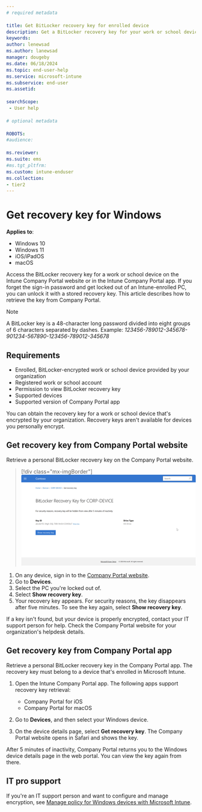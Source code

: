 ```yaml
---
# required metadata

title: Get BitLocker recovery key for enrolled device   
description: Get a BitLocker recovery key for your work or school device from the Company portal website or apps.   
keywords:
author: lenewsad
ms.author: lanewsad
manager: dougeby
ms.date: 06/18/2024
ms.topic: end-user-help
ms.service: microsoft-intune
ms.subservice: end-user
ms.assetid:

searchScope:
 - User help

# optional metadata

ROBOTS:  
#audience:

ms.reviewer: 
ms.suite: ems
#ms.tgt_pltfrm:
ms.custom: intune-enduser
ms.collection:
- tier2
---
```


# Get recovery key for Windows    

**Applies to**:  

 - Windows 10  
 - Windows 11
 - iOS/iPadOS 
 - macOS   

 Access the BitLocker recovery key for a work or school device on the Intune Company Portal website or in the Intune Company Portal app. If you forget the sign-in password and get locked out of an Intune-enrolled PC, you can unlock it with a stored recovery key. This article describes how to retrieve the key from Company Portal.  

 >[!NOTE]
 > A BitLocker key is a 48-character long password divided into eight groups of 6 characters separated by dashes. Example: *123456-789012-345678-901234-567890-123456-789012-345678*  

 ## Requirements  

- Enrolled, BitLocker-encrypted work or school device provided by your organization  
- Registered work or school account   
- Permission to view BitLocker recovery key  
- Supported devices  
- Supported version of Company Portal app 

You can obtain the recovery key for a work or school device that's encrypted by your organization. Recovery keys aren't available for devices you personally encrypt. 

## Get recovery key from Company Portal website  
Retrieve a personal BitLocker recovery key on the Company Portal website. 

> [!div class="mx-imgBorder"]
> ![Example screenshot of the BitLocker Recovery Key page on the Intune Company Portal website. ](./media/get-recovery-key-company-portal-website.png)  

1. On any device, sign in to the [Company Portal website](https://portal.manage.microsoft.com).   
2. Go to **Devices**.  
2. Select the PC you're locked out of.  
3. Select **Show recovery key**.  
4. Your recovery key appears. For security reasons, the key disappears after five minutes. To see the key again, select **Show recovery key**.  

If a key isn't found, but your device is properly encrypted, contact your IT support person for help. Check the Company Portal website for your organization's helpdesk details. 

## Get recovery key from Company Portal app 

Retrieve a personal BitLocker recovery key in the Company Portal app. The recovery key must belong to a device that's enrolled in Microsoft Intune.  

1. Open the Intune Company Portal app. The following apps support recovery key retrieval:  

    - Company Portal for iOS  
    - Company Portal for macOS  

2. Go to **Devices**, and then select your Windows device.  
3. On the device details page, select **Get recovery key**. The Company Portal website opens in Safari and shows the key.  

  After 5 minutes of inactivity, Company Portal returns you to the Windows device details page in the web portal. You can view the key again from there.  

## IT pro support  

If you're an IT support person and want to configure and manage  encryption, see [Manage  policy for Windows devices with Microsoft Intune](../protect/encrypt-devices.md).  

